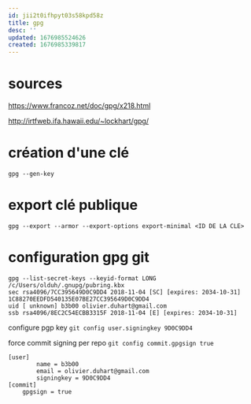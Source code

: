 ```yaml
---
id: jii2t0ifhpyt03s58kpd58z
title: gpg
desc: ''
updated: 1676985524626
created: 1676985339817
---
```


# sources 

https://www.francoz.net/doc/gpg/x218.html

http://irtfweb.ifa.hawaii.edu/~lockhart/gpg/


# création d'une clé

```
gpg --gen-key
``` 

# export clé publique 

```
gpg --export --armor --export-options export-minimal <ID DE LA CLE>
```

# configuration gpg git

```
gpg --list-secret-keys --keyid-format LONG
/c/Users/olduh/.gnupg/pubring.kbx
sec rsa4096/7CC395649D0C9DD4 2018-11-04 [SC] [expires: 2034-10-31]
1C88270EEDFD540135E07BE27CC395649D0C9DD4
uid [ unknown] b3b00 olivier.duhart@gmail.com
ssb rsa4096/8EC2C54ECBB3315F 2018-11-04 [E] [expires: 2034-10-31]
```

configure pgp key
```git config user.signingkey 9D0C9DD4```

force commit signing per repo
```git config commit.gpgsign true```

```
[user]
        name = b3b00
        email = olivier.duhart@gmail.com
        signingkey = 9D0C9DD4
[commit]
	gpgsign = true        
```